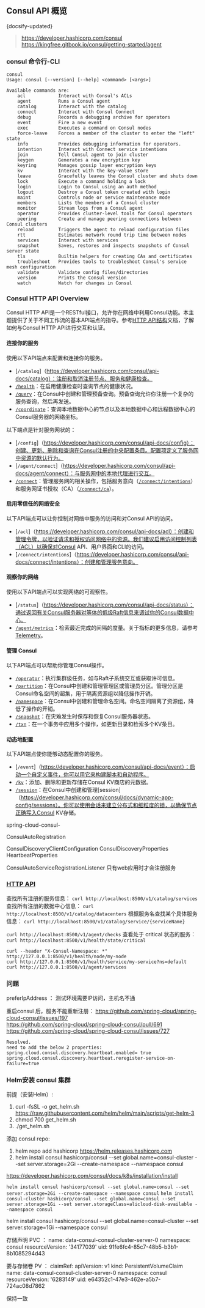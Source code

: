 ## Consul API 概览
{docsify-updated}
> https://developer.hashicorp.com/consul
> https://kingfree.gitbook.io/consul/getting-started/agent

### consul 命令行-CLI
```
consul
Usage: consul [--version] [--help] <command> [<args>]

Available commands are:
    acl            Interact with Consul's ACLs
    agent          Runs a Consul agent
    catalog        Interact with the catalog
    connect        Interact with Consul Connect
    debug          Records a debugging archive for operators
    event          Fire a new event
    exec           Executes a command on Consul nodes
    force-leave    Forces a member of the cluster to enter the "left" state
    info           Provides debugging information for operators.
    intention      Interact with Connect service intentions
    join           Tell Consul agent to join cluster
    keygen         Generates a new encryption key
    keyring        Manages gossip layer encryption keys
    kv             Interact with the key-value store
    leave          Gracefully leaves the Consul cluster and shuts down
    lock           Execute a command holding a lock
    login          Login to Consul using an auth method
    logout         Destroy a Consul token created with login
    maint          Controls node or service maintenance mode
    members        Lists the members of a Consul cluster
    monitor        Stream logs from a Consul agent
    operator       Provides cluster-level tools for Consul operators
    peering        Create and manage peering connections between Consul clusters
    reload         Triggers the agent to reload configuration files
    rtt            Estimates network round trip time between nodes
    services       Interact with services
    snapshot       Saves, restores and inspects snapshots of Consul server state
    tls            Builtin helpers for creating CAs and certificates
    troubleshoot   Provides tools to troubleshoot Consul's service mesh configuration
    validate       Validate config files/directories
	version        Prints the Consul version
    watch          Watch for changes in Consul
```

### Consul HTTP API Overview 
Consul HTTP API是一个RESTful接口，允许你在网络中利用Consul功能。本主题提供了关于不同工作流的基本API端点的指导。参考[HTTP API结构](/consul/api-docs/api-structure)文档，了解如何与Consul HTTP API进行交互和认证。

#### 连接你的服务
使用以下API端点来配置和连接你的服务。
- [`/catalog`]（https://developer.hashicorp.com/consul/api-docs/catalog）：注册和取消注册节点、服务和健康检查。
- [`/health`](https://developer.hashicorp.com/consul/api-docs/health)：在启用健康检查时查询节点的健康状况。
- [`/query`](https://developer.hashicorp.com/consul/api-docs/query)：在Consul中创建和管理预备查询。预备查询允许你注册一个复杂的服务查询，然后再发送。
- [`/coordinate`](https://developer.hashicorp.com/consul/api-docs/coordinate)：查询本地数据中心的节点以及本地数据中心和远程数据中心的Consul服务器的网络坐标。

以下端点是针对服务网状的：

- [`/config`]（https://developer.hashicorp.com/consul/api-docs/config）：创建、更新、删除和查询在Consul注册的中央配置条目。配置项定义了服务网中资源的默认行为。
- [`/agent/connect`]（https://developer.hashicorp.com/consul/api-docs/agent/connect）：与服务网中的本地代理进行交互。
- [`/connect`](https://developer.hashicorp.com/consul/api-docs/connect)：管理服务网的相关操作，包括服务意向（[`/connect/intentions`](https://developer.hashicorp.com/consul/api-docs/connect/intentions)）和服务网证书授权（CA）（[`/connect/ca`](https://developer.hashicorp.com/consul/api-docs/connect/ca)）。

#### 启用零信任的网络安全
以下API端点可以让你控制对网络中服务的访问和对Consul API的访问。
- [`/acl`]（https://developer.hashicorp.com/consul/api-docs/acl）：创建和管理令牌，以验证请求和授权访问网络中的资源。我们建议启用访问控制列表（ACL）以确保对Consul API、用户界面和CLI的访问。
- [`/connect/intentions`]（https://developer.hashicorp.com/consul/api-docs/connect/intentions）：创建和管理服务意向。

#### 观察你的网络
使用以下API端点可以实现网络的可观察性。
- [`/status`]（https://developer.hashicorp.com/consul/api-docs/status）：通过返回有关Consul服务器对等体的低级Raft信息来调试你的Consul数据中心。
- [`/agent/metrics`](https://developer.hashicorp.com/consul/api-docs/agent#view-metrics)：检索最近完成的间隔的度量。关于指标的更多信息，请参考 [Telemetry](/consul/docs/agent/telemetry)。

#### 管理 Consul
以下API端点可以帮助你管理Consul操作。
- [`/operator`](https://developer.hashicorp.com/consul/api-docs/operator)：执行集群级任务，如与Raft子系统交互或获取许可信息。
- [`/partition`](https://developer.hashicorp.com/consul/api-docs/admin-partitions)：在Consul中创建和管理管理区或管理员分区。管理分区是Consul命名空间的超集，用于隔离资源组以降低操作开销。
- [`/namespace`](https://developer.hashicorp.com/consul/api-docs/namespaces)：在Consul中创建和管理命名空间。命名空间隔离了资源组，降低了操作的开销。
- [`/snapshot`](https://developer.hashicorp.com/consul/api-docs/snapshot)：在灾难发生时保存和恢复Consul服务器状态。
- [`/txn`](https://developer.hashicorp.com/consul/api-docs/txn)：在一个事务中应用多个操作，如更新目录和检索多个KV条目。

#### 动态地配置
以下API端点使你能够动态配置你的服务。
- [`/event`]（https://developer.hashicorp.com/consul/api-docs/event）：启动一个自定义事件，你可以用它来构建脚本和自动程序。
- [`/kv`](https://developer.hashicorp.com/consul/api-docs/kv)：添加、删除和更新存储在Consul KV商店的元数据。
- [`/session`](https://developer.hashicorp.com/consul/api-docs/session)：在Consul中创建和管理[session]（https://developer.hashicorp.com/consul/docs/dynamic-app-config/sessions）。你可以使用会话来建立分布式和细粒度的锁，以确保节点正确写入Consul KV存储。



spring-cloud-consul-

ConsulAutoRegistration

ConsulDiscoveryClientConfiguration
            ConsulDiscoveryProperties
HeartbeatProperties

ConsulAutoServiceRegistrationListener
只有web应用时才会注册服务


### [HTTP API](https://developer.hashicorp.com/consul/api-docs/catalog#list-nodes-for-service)
查找所有注册的服务信息： `curl http://localhost:8500/v1/catalog/services`
查找所有注册的数据中心信息： `curl http://localhost:8500/v1/catalog/datacenters`
根据服务名查找某个具体服务信息： `curl http://localhost:8500/v1/catalog/service/{serviceName}`

`curl http://localhost:8500/v1/agent/checks`
查看处于 critical 状态的服务：`curl http://localhost:8500/v1/health/state/critical`

```
curl --header "X-Consul-Namespace: *" http://127.0.0.1:8500/v1/health/node/my-node
curl http://127.0.0.1:8500/v1/health/service/my-service?ns=default
curl http://127.0.0.1:8500/v1/agent/services
```

### 问题
preferIpAddress ： 测试环境需要IP访问，主机名不通

重启consul 后，服务不能重新注册：
https://github.com/spring-cloud/spring-cloud-consul/issues/197  
https://github.com/spring-cloud/spring-cloud-consul/pull/691  
https://github.com/spring-cloud/spring-cloud-consul/issues/727  

```
Resolved.
need to add the below 2 properties:
spring.cloud.consul.discovery.heartbeat.enabled= true
spring.cloud.consul.discovery.heartbeat.reregister-service-on-failure=true
```

### Helm安装 consul 集群
前提（安装Helm）:
1. curl -fsSL -o get_helm.sh https://raw.githubusercontent.com/helm/helm/main/scripts/get-helm-3
2. chmod 700 get_helm.sh
3. ./get_helm.sh

添加 consul repo:
1. helm repo add hashicorp https://helm.releases.hashicorp.com
2. helm install consul hashicorp/consul --set global.name=consul-cluster --set server.storage=2Gi --create-namespace --namespace consul

https://developer.hashicorp.com/consul/docs/k8s/installation/install

`helm install consul hashicorp/consul --set global.name=consul --set server.storage=2Gi --create-namespace --namespace consul`
`helm install consul-cluster hashicorp/consul --set global.name=consul --set server.storage=1Gi --set server.storageClass=alicloud-disk-available --namespace consul`

helm install consul hashicorp/consul --set global.name=consul-cluster --set server.storage=1Gi --namespace consul


存储声明 PVC ：
  name: data-consul-consul-cluster-server-0
  namespace: consul
  resourceVersion: '34177039'
  uid: 91fe6fc4-85c7-48b5-b3b1-8b1085294d43

要与存储卷 PV ：
  claimRef:
    apiVersion: v1
    kind: PersistentVolumeClaim
    name: data-consul-consul-cluster-server-0
    namespace: consul
    resourceVersion: '6283149'
    uid: e64352c1-47e3-462e-a5b7-724ac08d7862
  
保持一致